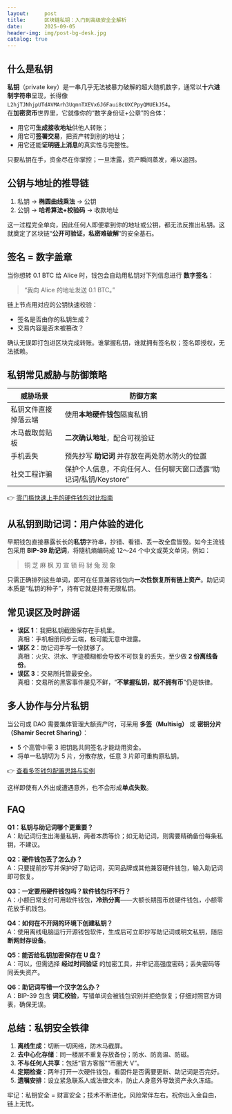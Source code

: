 ```yaml
---
layout:     post
title:      区块链私钥：入门到高级安全全解析
date:       2025-09-05
header-img: img/post-bg-desk.jpg
catalog: true
---
```


## 什么是私钥
**私钥**（private key）是一串几乎无法被暴力破解的超大随机数字，通常以**十六进制字符串**呈现，长得像  
`L2hjTJNhjpUTdAVMArh3UqmnTXEVx6J6Faui8cUXCPpyQMUEkJ54`。  
在**加密货币**世界里，它就像你的“数字身份证+公章”的合体：  
- 用它可**生成接收地址**供他人转账；  
- 用它可**签署交易**，把资产转到别的地址；  
- 用它还能**证明链上消息**的真实性与完整性。

只要私钥在手，资金尽在你掌控；一旦泄露，资产瞬间蒸发，难以追回。

## 公钥与地址的推导链
1. 私钥 → **椭圆曲线乘法** → 公钥  
2. 公钥 → **哈希算法+校验码** → 收款地址  

这一过程完全单向，因此任何人即便拿到你的地址或公钥，都无法反推出私钥。这就奠定了区块链“**公开可验证，私密难破解**”的安全基石。

## 签名 = 数字盖章
当你想转 0.1 BTC 给 Alice 时，钱包会自动用私钥对下列信息进行 **数字签名**：

> “我向 Alice 的地址发送 0.1 BTC。”

链上节点用对应的公钥快速校验：  
- 签名是否由你的私钥生成？  
- 交易内容是否未被篡改？  

确认无误即打包进区块完成转账。谁掌握私钥，谁就拥有签名权；签名即授权，无法抵赖。

## 私钥常见威胁与防御策略
| 威胁场景 | 防御方案 |
|---|---|
| 私钥文件直接掉落云端 | 使用**本地硬件钱包**隔离私钥 |
| 木马截取剪贴板 | **二次确认地址**，配合可视验证 |
| 手机丢失 | 预先抄写 **助记词** 并存放在两处防水防火的位置 |
| 社交工程诈骗 | 保护个人信息，不向任何人、任何聊天窗口透露“助记词/私钥/Keystore” |

👉 [零门槛快速上手的硬件钱包对比指南](https://okxdog.com/)  

## 从私钥到助记词：用户体验的进化
早期钱包直接暴露长长的**私钥**字符串，抄错、看错、丢一改全盘皆毁。如今主流钱包采用 **BIP-39 助记词**，将隨机熵编码成 12～24 个中文或英文单词，例如：

> 铜 芝 麻 枫 刃 宣 锁 码 豺 兔 现 象

只需正确排列这些单词，即可在任意兼容钱包内**一次性恢复所有链上资产**。助记词本质是“私钥的种子”，持有它就是持有无限私钥。

## 常见误区及时辟谣
- **误区 1**：我把私钥截图保存在手机里。  
  真相：手机相册同步云端，极可能无意中泄露。  
- **误区 2**：助记词手写一份就够了。  
  真相：火灾、洪水、字迹模糊都会导致不可恢复的丢失，至少做 **2 份离线备份**。  
- **误区 3**：交易所托管最安全。  
  真相：交易所的黑客事件屡见不鲜，“**不掌握私钥，就不拥有币**”仍是铁律。

## 多人协作与分片私钥
当公司或 DAO 需要集体管理大额资产时，可采用 **多签（Multisig）** 或 **密钥分片（Shamir Secret Sharing）**：  
- 5 个高管中需 3 把钥匙共同签名才能动用资金。  
- 将单一私钥切为 5 片，分散存放，任意 3 片即可重构原私钥。  

👉 [查看多签钱包配置思路与实例](https://okxdog.com/)

这样即使有人外出或遭遇意外，也不会形成**单点失败**。

## FAQ
**Q1：私钥与助记词哪个更重要？**  
A：助记词衍生出海量私钥，两者本质等价；如无助记词，则需要精确备份每条私钥，不建议。

**Q2：硬件钱包丢了怎么办？**  
A：只要提前抄写并保护好了助记词，买同品牌或其他兼容硬件钱包，输入助记词即可恢复。

**Q3：一定要用硬件钱包吗？软件钱包行不行？**  
A：小额日常支付可用软件钱包，**冷热分离**——大额长期囤币放硬件钱包，小额零花放手机钱包。

**Q4：如何在不开网的环境下创建私钥？**  
A：使用离线电脑运行开源钱包软件，生成后可立即抄写助记词或明文私钥，随后**断网封存设备**。

**Q5：能否给私钥加密保存在 U 盘？**  
A：可以，但需选择 **经过时间验证** 的加密工具，并牢记高强度密码；丢失密码等同丢失资产。

**Q6：助记词写错一个汉字怎么办？**  
A：BIP-39 包含 **词汇校验**，写错单词会被钱包识别并拒绝恢复；仔细对照官方词表，确保无误。

## 总结：私钥安全铁律
1. **离线生成**：切断一切网络，防木马截屏。  
2. **去中心化存储**：同一楼层不重复存放备份；防水、防高温、防磁。  
3. **不与任何人共享**：包括“官方客服”“币圈大 V”。  
4. **定期检查**：两年打开一次硬件钱包，看固件是否需要更新、助记词是否完好。  
5. **遗嘱安排**：设立紧急联系人或法律文本，防止人身意外导致资产永久冻结。

牢记：私钥安全 = 财富安全；技术不断进化，风险常伴左右。祝你出入金自由，链上无忧。